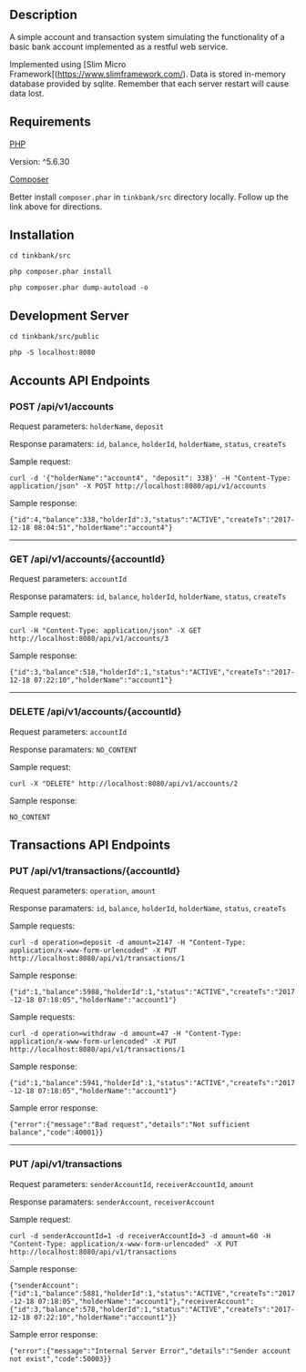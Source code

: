 ## Description 

A simple account and transaction system simulating the functionality of a basic bank account implemented as a restful web service.

Implemented using [Slim Micro Framework[(https://www.slimframework.com/). Data is stored in-memory database provided by sqlite. Remember that each server restart will cause data lost. 

## Requirements

[PHP](http://php.net/)

Version: ^5.6.30

[Composer](https://getcomposer.org/download/)

Better install `composer.phar` in `tinkbank/src` directory locally. Follow up the link above for directions.

## Installation 

`cd tinkbank/src`

`php composer.phar install`

`php composer.phar dump-autoload -o`

## Development Server

`cd tinkbank/src/public`

`php -S localhost:8080`

## Accounts API Endpoints

### POST /api/v1/accounts

Request parameters: `holderName`, `deposit`

Response paramaters: `id`, `balance`, `holderId`, `holderName`, `status`, `createTs`

Sample request:

`curl -d '{"holderName":"account4", "deposit": 338}' -H "Content-Type: application/json" -X POST http://localhost:8080/api/v1/accounts`

Sample response: 

`{"id":4,"balance":338,"holderId":3,"status":"ACTIVE","createTs":"2017-12-18 08:04:51","holderName":"account4"}`

------------

### GET /api/v1/accounts/{accountId} 

Request parameters: `accountId`

Response paramaters: `id`, `balance`, `holderId`, `holderName`, `status`, `createTs`

Sample request: 

`curl -H "Content-Type: application/json" -X GET http://localhost:8080/api/v1/accounts/3`

Sample response: 

`{"id":3,"balance":518,"holderId":1,"status":"ACTIVE","createTs":"2017-12-18 07:22:10","holderName":"account1"}`

------------

### DELETE /api/v1/accounts/{accountId} 

Request parameters: `accountId`

Response paramaters: `NO_CONTENT`

Sample request:

`curl -X "DELETE" http://localhost:8080/api/v1/accounts/2`

Sample response: 

`NO_CONTENT`

## Transactions API Endpoints

### PUT /api/v1/transactions/{accountId} 

Request parameters: `operation`, `amount`

Response paramaters: `id`, `balance`, `holderId`, `holderName`, `status`, `createTs`

Sample requests: 

`curl -d operation=deposit -d amount=2147 -H "Content-Type: application/x-www-form-urlencoded" -X PUT http://localhost:8080/api/v1/transactions/1`

Sample response: 

`{"id":1,"balance":5988,"holderId":1,"status":"ACTIVE","createTs":"2017-12-18 07:18:05","holderName":"account1"}`

Sample requests: 

`curl -d operation=withdraw -d amount=47 -H "Content-Type: application/x-www-form-urlencoded" -X PUT http://localhost:8080/api/v1/transactions/1`

Sample response: 

`{"id":1,"balance":5941,"holderId":1,"status":"ACTIVE","createTs":"2017-12-18 07:18:05","holderName":"account1"}`

Sample error response:

`{"error":{"message":"Bad request","details":"Not sufficient balance","code":40001}}`

------------

### PUT /api/v1/transactions 

Request parameters: `senderAccountId`, `receiverAccountId`, `amount`

Response paramaters: `senderAccount`, `receiverAccount`

Sample request:

`curl -d senderAccountId=1 -d receiverAccountId=3 -d amount=60 -H "Content-Type: application/x-www-form-urlencoded" -X PUT http://localhost:8080/api/v1/transactions`

Sample response: 

`{"senderAccount":{"id":1,"balance":5881,"holderId":1,"status":"ACTIVE","createTs":"2017-12-18 07:18:05","holderName":"account1"},"receiverAccount":{"id":3,"balance":578,"holderId":1,"status":"ACTIVE","createTs":"2017-12-18 07:22:10","holderName":"account1"}}`

Sample error response:

`{"error":{"message":"Internal Server Error","details":"Sender account not exist","code":50003}}`


